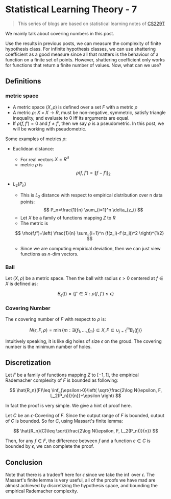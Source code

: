 # Statistical Learning Theory - 7

>This series of blogs are based on statistical learning notes of [CS229T](https://github.com/percyliang/cs229t)

We mainly talk about covering numbers in this post.

Use the results in previous posts, we can measure the complexity of finite hypothesis class. For infinite hypothesis classes, we can use shattering coefficient as a good measure since all that matters is the behaviour of a function on a finite set of points. However, shattering coefficient only works for functions that return a finite number of values. Now, what can we use?

## Definitions

### metric space

- A metric space $(X, \rho)$ is defined over a set $F$ with a metric $\rho$
- A metric $\rho$: $X\times X\rightarrow R$, must be non-negative, symmetric, satisfy triangle inequality, and evaluate to 0 iff its arguments are equal.
- If $\rho(f,f')=0$ and $f\neq f'$, then we say $\rho$ is a pseudometric. In this post, we will be working with pseudometric.

Some examples of metrics $\rho$:

- Euclidean distance:
  - For real vectors $X=R^d$
  - metric $\rho$ is
  $$
  \rho(f,f')=\|f-f'\|_2
  $$
- $L_2(P_n)$
  - This is $L_2$ distance with respect to empirical distribution over n data points:
  $$
  P_n=\frac{1}{n} \sum_{i=1}^n \delta_{z_i}
  $$
  - Let $X$ be a family of functions mapping $Z$ to $R$
  - The metric is
  
  $$
  \rho(f,f')=\left( \frac{1}{n} \sum_{i=1}^n (f(z_i)-f'(z_i))^2 \right)^{1/2}
  $$
  - Since we are computing empirical deviation, then we can just view functions as $n$-dim vectors.

### Ball

Let $(X, \rho)$ be a metric space. Then the ball with radius $\epsilon >0$ centered at $f\in X$ is defined as:

$$
B_{\epsilon}(f)=\{ f'\in X: \rho(f,f')\leq \epsilon \}
$$

### Covering Number

The $\epsilon$ covering number of $F$ with respect to $\rho$ is:

$$
N(\epsilon, F, \rho)= \min \{ m: \exists\{ f_1,...,f_m \} \subseteq X, F \subseteq \cup_{j=1}^m B_{\epsilon}(f_j) \}
$$

Intuitively speaking, it is like dig holes of size $\epsilon$ on the groud. The covering number is the minimum number of holes.

## Discretization

Let $F$ be a family of functions mapping $Z$ to $[-1,1]$, the empirical Rademacher complexity of $F$ is bounded as following:

$$
\hat{R_n}(F)\leq \inf_{\epsilon>0}\left(
    \sqrt{\frac{2\log N(\epsilon, F, L_2(P_n))}{n}}+\epsilon
    \right)
$$

In fact the proof is very simple. We give a hint of proof here.

Let $C$ be an $\epsilon$-Covering of $F$. Since the output range of $F$ is bounded, output of $C$ is bounded. So for $C$, using Massart's finite lemma:

$$
\hat{R_n}(C)\leq \sqrt{\frac{2\log N(\epsilon, F, L_2(P_n))}{n}}
$$

Then, for any $f\in F$, the difference between $f$ and a function $c\in C$ is bounded by $\epsilon$, we can complete the proof.

## Conclusion

Note that there is a tradeoff here for $\epsilon$ since we take the $\inf$ over $\epsilon$. The Massart's finite lemma is very useful, all of the proofs we have mad are almost achieved by discretizing the hypothesis space, and bounding the empirical Rademacher complexity.